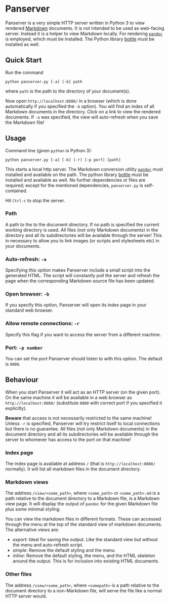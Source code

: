 # Panserver

Panserver is a very simple HTTP server written in Python 3 to view rendered [Markdown](https://en.wikipedia.org/wiki/Markdown) documents.
It is not intended to be used as web-facing server. Instead it is a helper to view Markdown locally. For rendering [`pandoc`](http://pandoc.org/) is employed, which must be installed. The Python library [bottle](https://bottlepy.org/docs/dev/) must be installed as well.

## Quick Start

Run the command

```
python panserver.py [-a] [-b] path
```

where `path` is the path to the directory of your document(s).

Now open `http://localhost:8080/` in a browser (which is done automatically if you specified the `-b` option). You will find an index of all Markdown documents in the directory. Click on a link to view the rendered documents. If `-a` was specified, the view will auto-refresh when you save the Markdown file!

## Usage

Command line (given `python` is Python 3):

```
python panserver.py [-a] [-b] [-r] [-p port] [path]
```

This starts a local http server. The Markdown conversion utility [`pandoc`](http://pandoc.org/) must installed and available on the path.
The python library [bottle](https://bottlepy.org/docs/dev/) must be installed and available as well.
No further dependencies or files are required; except for the mentioned dependencies, `panserver.py` is self-contained.

Hit `Ctrl-c` to stop the server.

### Path

A path to the to the document directory. If no path is specified the current working directory is used.
All files (not only Markdown documents) in the directory and all its subdirectories will be available through the server! This in necessary to allow you to link images (or scripts and stylesheets etc) in your documents.

### Auto-refresh: `-a`

Specifying this option makes Panserver include a small script into the generated HTML. The script will constantly poll the server and refresh the page when the corresponding Markdown source file has been updated.

### Open browser: `-b`

If you specify this option, Panserver will open its index page in your standard web browser.

### Allow remote connections: `-r`

Specify this flag if you want to access the server from a different machine.

### Port: `-p number`

You can set the port Panserver should listen to with this option. The default is `8080`.

## Behaviour

When you start Panserver it will act as an HTTP server (on the given port).
On the same machine it will be available in a web browser as `http://localhost:8080/` (substitute `8080` with correct port if you specified it explicitly).

**Beware** that access is not necessarily restricted to the same machine!
Unless `-r` is specified, Panserver will try restrict itself to local connections but there is no guarantee.
All files (not only Markdown documents) in the document directory and all its subdirectories will be available through the server to whomever has access to the port on that machine!

### Index page

The index page is available at address `/` (that is `http://localhost:8080/` normally). It will list all markdown files in the document directory.

### Markdown views

The address `/view/<some_path>`, where `<some_path>` or `<some_path>.md` is a path relative to the document directory to a Markdown file, is a Markdown view page. It will display the output of `pandoc` for the given Markdown file plus some minimal styling.

You can view the markdown files in different formats.
These can accessed through the menu at the top of the standard view of
markdown documents. The alternative views are:

* *export*: Ideal for saving the output. Like the standard view but without
the menu and auto-refresh script.
* *simple*: Remove the default styling and the menu.
* *inline*: Remove the default styling, the menu, and the HTML skeleton
around the output. This is for inclusion into existing HTML documents.

### Other files

The address `/view/<some_path>`, where `<somepath>` is a path relative to the document directory to a non-Markdown file, will serve the file like a normal HTTP server would.

